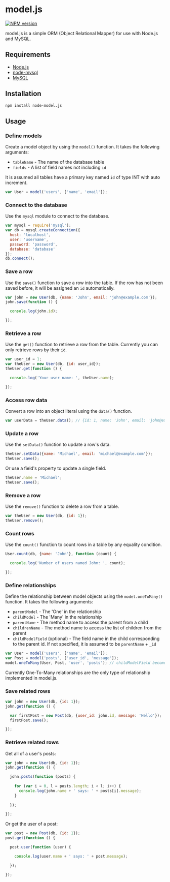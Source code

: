 # model.js

[![NPM version](https://badge.fury.io/js/node-model.js.svg)](http://badge.fury.io/js/node-model.js)

model.js is a simple ORM (Object Relational Mapper) for use with Node.js and MySQL.

## Requirements

- [Node.js][]
- [node-mysql][]
- [MySQL][]

[Node.js]: http://nodejs.org/
[node-mysql]: https://github.com/felixge/node-mysql/
[MySQL]: http://www.mysql.com/

## Installation

```sh
npm install node-model.js
```

## Usage

### Define models

Create a model object by using the `model()` function. It takes the following arguments:

- `tableName` - The name of the database table
- `fields` - A list of field names not including `id`

It is assumed all tables have a primary key named `id` of type INT with auto increment.

```js
var User = model('users', ['name', 'email']);
```

### Connect to the database

Use the `mysql` module to connect to the database.

```js
var mysql = require('mysql');
var db = mysql.createConnection({
  host: 'localhost',
  user: 'username',
  password: 'password',
  database: 'database'
});
db.connect();
```

### Save a row

Use the `save()` function to save a row into the table. If the row has not been saved before, it will be assigned an `id` automatically.

```js
var john = new User(db, {name: 'John', email: 'john@example.com'});
john.save(function () {

  console.log(john.id);

});
```

### Retrieve a row

Use the `get()` function to retrieve a row from the table. Currently you can only retrieve rows by their `id`.

```js
var user_id = 1;
var theUser = new User(db, {id: user_id});
theUser.get(function () {

  console.log('Your user name: ', theUser.name);

});
```

### Access row data

Convert a row into an object literal using the `data()` function.

```js
var userData = theUser.data(); // {id: 1, name: 'John', email: 'john@example.com'}
```


### Update a row

Use the `setData()` function to update a row's data.

```js
theUser.setData({name: 'Michael', email: 'michael@example.com'});
theUser.save();
```

Or use a field's property to update a single field.

```js
theUser.name = 'Michael';
theUser.save();
```

### Remove a row

Use the `remove()` function to delete a row from a table.

```js
var theUser = new User(db, {id: 1});
theUser.remove();
```

### Count rows

Use the `count()` function to count rows in a table by any equality condition.

```js
User.count(db, {name: 'John'}, function (count) {

  console.log('Number of users named John: ', count);

});
```

### Define relationships

Define the relationship between model objects using the `model.oneToMany()` function. It takes the following arguments:

- `parentModel` - The 'One' in the relationship
- `childModel` - The 'Many' in the relationship
- `parentName` - The method name to access the parent from a child
- `childrenName` - The method name to access the list of children from the parent
- `childModelField` (optional) - The field name in the child corresponding to the parent id. If not specified, it is assumed to be `parentName` + `_id`

```js
var User = model('users', ['name', 'email']);
var Post = model('posts', ['user_id', 'message']);
model.oneToMany(User, Post, 'user', 'posts'); // childModelField becomes user_id
```

Currently One-To-Many relationships are the only type of relationship implemented in model.js.

### Save related rows

```js
var john = new User(db, {id: 1});
john.get(function () {

  var firstPost = new Post(db, {user_id: john.id, message: 'Hello'});
  firstPost.save();

});
```

### Retrieve related rows

Get all of a user's posts:

```js
var john = new User(db, {id: 1});
john.get(function () {

  john.posts(function (posts) {
  
    for (var i = 0, l = posts.length; i < l; i++) {
      console.log(john.name + ' says: ' + posts[i].message);
    }
  
  });

});
```

Or get the user of a post:

```js
var post = new Post(db, {id: 1});
post.get(function () {

  post.user(function (user) {

    console.log(user.name + ' says: ' + post.message);

  });

});
```
